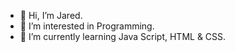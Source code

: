 - 👋 Hi, I’m Jared.
- 👀 I’m interested in Programming. 
- 🌱 I’m currently learning Java Script, HTML & CSS.

<!---
JaredS04 /JaredS04  is a ✨ special ✨ repository because its `README.md` (this file) appears on your GitHub profile.
You can click the Preview link to take a look at your changes.
--->
